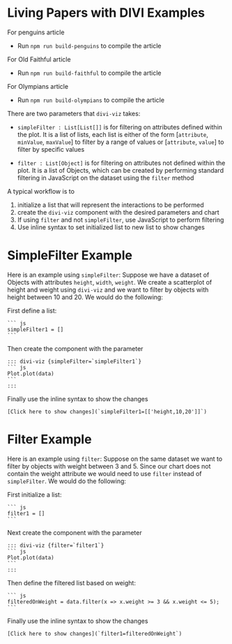 # Living Papers with DIVI Examples

For penguins article
 - Run `npm run build-penguins` to compile the article

For Old Faithful article
 - Run `npm run build-faithful` to compile the article

For Olympians article
 - Run `npm run build-olympians` to compile the article

There are two parameters that `divi-viz` takes:
- `simpleFilter : List[List[]]` is for filtering on attributes defined within the plot. It is a list of lists, each list is either of the form [`attribute`, `minValue`, `maxValue`] to filter by a range of values or [`attribute`, `value`] to filter by specific values

- `filter : List[Object]` is for filtering on attributes not defined within the plot. It is a list of Objects, which can be created by performing standard filtering in JavaScript on the dataset using the `filter` method

A typical workflow is to
1. initialize a list that will represent the interactions to be performed
2. create the `divi-viz` component with the desired parameters and chart
3. If using `filter` and not `simpleFilter`, use JavaScript to perform filtering
3. Use inline syntax to set initialized list to new list to show changes

# SimpleFilter Example
Here is an example using `simpleFilter`:
Suppose we have a dataset of Objects with attributes `height`, `width`, `weight`. We create a scatterplot of height and weight using `divi-viz` and we want to filter by objects with height between 10 and 20. We would do the following:

First define a list:
````
``` js 
simpleFilter1 = []
```
````

Then create the component with the parameter
````
::: divi-viz {simpleFilter=`simpleFilter1`}
``` js
Plot.plot(data)
```
:::
````

Finally use the inline syntax to show the changes
```
[Click here to show changes](`simpleFilter1=[['height,10,20']]`)
```

# Filter Example

Here is an example using `filter`:
Suppose on the same dataset we want to filter by objects with weight between 3 and 5. Since our chart does not contain the weight attribute we would need to use `filter` instead of `simpleFilter`. We would do the following:

First initialize a list:
````
``` js 
filter1 = []
```
````

Next create the component with the parameter
````
::: divi-viz {filter=`filter1`}
``` js
Plot.plot(data)
```
:::
````

Then define the filtered list based on weight:
````
``` js 
filteredOnWeight = data.filter(x => x.weight >= 3 && x.weight <= 5);
```
````

Finally use the inline syntax to show the changes
```
[Click here to show changes](`filter1=filteredOnWeight`)
```